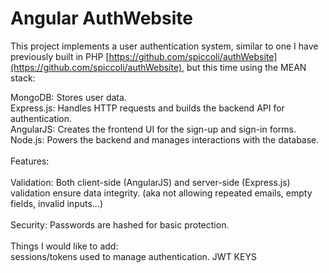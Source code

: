 # Angular AuthWebsite</br>
This project implements a user authentication system, similar to one I have previously built in PHP  [https://github.com/spiccoli/authWebsite](https://github.com/spiccoli/authWebsite), but this time using the MEAN stack:</br>

MongoDB: Stores user data.</br>
Express.js: Handles HTTP requests and builds the backend API for authentication.</br>
AngularJS: Creates the frontend UI for the sign-up and sign-in forms.</br>
Node.js: Powers the backend and manages interactions with the database.</br></br>
Features:</br></br>
Validation: Both client-side (AngularJS) and server-side (Express.js) validation ensure data integrity. (aka not allowing repeated emails, empty fields, invalid inputs...)</br></br>
Security: Passwords are hashed for basic protection.</br></br>
Things I would like to add:</br>
sessions/tokens used to manage authentication. JWT KEYS

